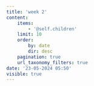 ```yaml
---
title: 'week 2'
content:
    items:
        - '@self.children'
    limit: 10
    order:
        by: date
        dir: desc
    pagination: true
    url_taxonomy_filters: true
date: '23-05-2024 05:50'
visible: true
---
```


